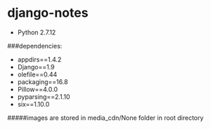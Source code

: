 # django-notes

- Python 2.7.12

###dependencies:

- appdirs==1.4.2
- Django==1.9
- olefile==0.44
- packaging==16.8
- Pillow==4.0.0
- pyparsing==2.1.10
- six==1.10.0

#####images are stored in media_cdn/None folder in root directory